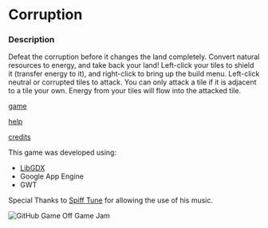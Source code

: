 # Corruption
### Description
Defeat the corruption before it changes the land completely.
Convert natural resources to energy, and take back your land!
Left-click your tiles to shield it (transfer energy to it), and right-click to bring up the build menu.
Left-click neutral or corrupted tiles to attack. You can only attack a tile if it is adjacent to a tile your own. Energy from your tiles will flow into the attacked tile.

[game](http://darkhexxa.github.io/corruption/game.html)

[help](http://darkhexxa.github.io/corruption/help.html)

[credits](http://darkhexxa.github.io/corruption/credits.html)


This game was developed using:
 * [LibGDX](http://libgdx.badlogicgames.com/)
 * Google App Engine
 * GWT

Special Thanks to [Spiff Tune](https://soundcloud.com/spifftune) for allowing the use of his music.


![GitHub Game Off Game Jam](http://darkhexxa.github.io/misc/corruption_screenshot.png)
